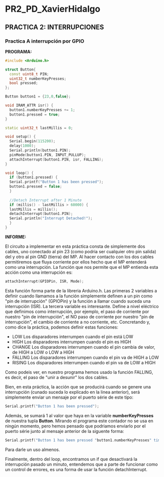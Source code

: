 # PR2_PD_XavierHidalgo

## PRACTICA 2: INTERRUPCIONES

### Practica A interrupción por GPIO


**PROGRAMA:**

``` cpp
#include <Arduino.h>

struct Button{
  const uint8_t PIN;
  uint32_t numberKeyPresses;
  bool pressed;
};

Button button1 = {23,0,false};

void IRAM_ATTR isr() {
  button1.numberKeyPresses += 1;
  button1.pressed = true;
}

static uint32_t lastMillis = 0;

void setup() {
  Serial.begin(115200);
  delay(1000);
  Serial.println(button1.PIN);
  pinMode(button1.PIN, INPUT_PULLUP);
  attachInterrupt(button1.PIN, isr, FALLING);
}

void loop() {
  if (button1.pressed) {
  Serial.printf("Button 1 has been pressed");
  button1.pressed = false;
  }
  
  //Detach Interrupt after 1 Minute
  if (millis() - lastMillis > 60000) {
  lastMillis = millis();
  detachInterrupt(button1.PIN);
  Serial.println("Interrupt Detached!");
  }
}
```

**INFORME:**

El circuito a implementar en esta práctica consta de simplemente dos cables, uno conectado al pin 23 (como podria ser cualquier otro pin salida) del y otro al pin GND (tierra) del MP.
Al hacer contacto con los dos cables permitiremos que fluya corriente por ellos hecho que el MP entenderá como una interrupción. La función que nos permite que el MP entienda esta acción como una interrupción es:
``` cpp
attachInterrupt(GPIOPin, ISR, Mode);
```
Esta función forma parte de la libreria Arduino.h. Las primeras 2 variables a definir cuando llamamos a la función simplemente definen a un pin como "pin de interrupción" (GPIOPin) y la función a llamar cuando suceda una interrupción (ISR).
La tercera variable es interesante. Define a nivel eléctrico que definimos como interrupción, por ejemplo, el paso de corriente por nuestro "pin de interrupción", el NO paso de corriente por nuestro "pin de interrupción", el cambio de corriente a no corriente, etc. Concretando y, como dice la práctica, podemos definir estas funciones: 

* LOW Los disparadores interrumpen cuando el pin está LOW
* HIGH Los disparadores interrumpen cuando el pin es HIGH
* CHANGE Los disparadores interrumpen cuando el pin cambia de valor, de HIGH a LOW o LOW a HIGH
* FALLING Los disparadores interrumpen cuando el pin va de HIGH a LOW
* RISING Los disparadores interrumpen cuando el pin va de LOW a HIGH

Como podeis ver, en nuestro programa hemos usado la función FALLING, es decir, el paso de "unir a desunir" los dos cables.

Bien, en esta práctica, la acción que se producirá cuando se genere una interrupción (cunado suceda lo explicado en la linea anterior), será simplemente enviar un mensaje por el puerto série de este tipo:
``` cpp
Serial.printf("Button 1 has been pressed");
```
Además, se sumará 1 al valor que haya en la variable **numberKeyPresses** de nuestra tupla **Button**. Mirando el programa este contador no se usa en ningún momento, pero hemos pensado que podriamos enviarlo por el puerto série junto al mensaje anterior de la siguente forma:
``` cpp
Serial.printf("Button 1 has been pressed "button1.numberKeyPresses" times");
```
Para darle un uso almenos.

Finalmente, dentro del loop, encontramos un if que desactivará la interrupción pasado un minuto, entendemos que a parte de funcionar como un control de errores, es una forma de usar la función detachInterrupt.
